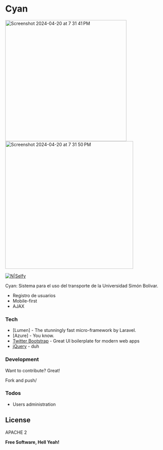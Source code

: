 # Cyan

<img width="384" alt="Screenshot 2024-04-20 at 7 31 41 PM" src="https://github.com/jeffersonlicet/Cyan/assets/3386859/7f55961c-5271-4e29-8249-158903b4efc2">
<img width="405" alt="Screenshot 2024-04-20 at 7 31 50 PM" src="https://github.com/jeffersonlicet/Cyan/assets/3386859/98086759-0dd7-415c-9d62-3e72bc79495d">

[![N|Selfy](http://i.imgur.com/YMNFj4V.png)](http://getselfy.net)

Cyan: Sistema para el uso del transporte de la Universidad Simón Bolivar.

  - Registro de usuarios
  - Mobile-first
  - AJAX


### Tech
* [Lumen] - The stunningly fast micro-framework by Laravel.
* [Azure] - You know.
* [Twitter Bootstrap] - Great UI boilerplate for modern web apps
* [jQuery] - duh

### Development

Want to contribute? Great!

Fork and push/

### Todos

 - Users administration

License
----

APACHE 2


**Free Software, Hell Yeah!**

[//]: # (These are reference links used in the body of this note and get stripped out when the markdown processor does its job. There is no need to format nicely because it shouldn't be seen. Thanks SO - http://stackoverflow.com/questions/4823468/store-comments-in-markdown-syntax)


   [dill]: <https://github.com/joemccann/dillinger>
   [git-repo-url]: <https://github.com/joemccann/dillinger.git>
   [john gruber]: <http://daringfireball.net>
   [df1]: <http://daringfireball.net/projects/markdown/>
   [markdown-it]: <https://github.com/markdown-it/markdown-it>
   [Ace Editor]: <http://ace.ajax.org>
   [node.js]: <http://nodejs.org>
   [Twitter Bootstrap]: <http://twitter.github.com/bootstrap/>
   [jQuery]: <http://jquery.com>
   [@tjholowaychuk]: <http://twitter.com/tjholowaychuk>
   [express]: <http://expressjs.com>
   [AngularJS]: <http://angularjs.org>
   [Gulp]: <http://gulpjs.com>

   [PlDb]: <https://github.com/joemccann/dillinger/tree/master/plugins/dropbox/README.md>
   [PlGh]: <https://github.com/joemccann/dillinger/tree/master/plugins/github/README.md>
   [PlGd]: <https://github.com/joemccann/dillinger/tree/master/plugins/googledrive/README.md>
   [PlOd]: <https://github.com/joemccann/dillinger/tree/master/plugins/onedrive/README.md>
   [PlMe]: <https://github.com/joemccann/dillinger/tree/master/plugins/medium/README.md>
   [PlGa]: <https://github.com/RahulHP/dillinger/blob/master/plugins/googleanalytics/README.md>
